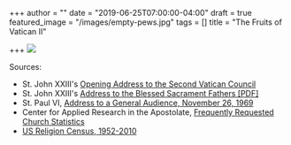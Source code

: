 +++
author = ""
date = "2019-06-25T07:00:00-04:00"
draft = true
featured_image = "/images/empty-pews.jpg"
tags = []
title = "The Fruits of Vatican II"

+++
![](/images/vatican-II-fruits.png)

Sources: 

* St. John XXIII's [Opening Address to the Second Vatican Council](https://www.catholicculture.org/culture/library/view.cfm?recnum=3233 "Opening Address to the Second Vatican Council")
* St. John XXIII's [Address to the Blessed Sacrament Fathers \[PDF\]](https://www.archindy.org/criterion/files/1961/pdfs/19610707.pdf)
* St. Paul VI, [Address to a General Audience, November 26, 1969](https://www.ewtn.com/library/papaldoc/p6691126.htm "Paul VI addresses a general audience, Nov 26, 1969")
* Center for Applied Research in the Apostolate, [Frequently Requested Church Statistics](https://cara.georgetown.edu/frequently-requested-church-statistics/ "Frequently Requested Church Statistics")
* [US Religion Census, 1952-2010](http://www.usreligioncensus.org/compare.php "US Religion Census, 1952-2010")
